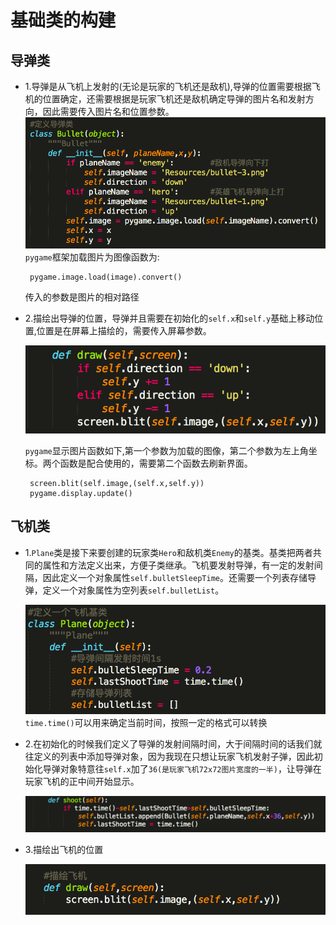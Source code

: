 # **基础类的构建**

## **导弹类**

* 1.导弹是从飞机上发射的\(无论是玩家的飞机还是敌机\),导弹的位置需要根据飞机的位置确定，还需要根据是玩家飞机还是敌机确定导弹的图片名和发射方向，因此需要传入图片名和位置参数。
  ![](/assets/bullet_class.png)
   `pygame`框架加载图片为图像函数为:

  ```
   pygame.image.load(image).convert()

  ```

  传入的参数是图片的相对路径

* 2.描绘出导弹的位置，导弹并且需要在初始化的`self.x`和`self.y`基础上移动位置,位置是在屏幕上描绘的，需要传入屏幕参数。

  ![](/assets/bullet_draw.png)
     

  `pygame`显示图片函数如下,第一个参数为加载的图像，第二个参数为左上角坐标。两个函数是配合使用的，需要第二个函数去刷新界面。

  ```
   screen.blit(self.image,(self.x,self.y))
   pygame.display.update()
  ```


## **飞机类**

* 1.`Plane`类是接下来要创建的玩家类`Hero`和敌机类`Enemy`的基类。基类把两者共同的属性和方法定义出来，方便子类继承。飞机要发射导弹，有一定的发射间隔，因此定义一个对象属性`self.bulletSleepTime`。还需要一个列表存储导弹，定义一个对象属性为空列表`self.bulletList`。

  ![](/assets/plane_class.png)
   `time.time()`可以用来确定当前时间，按照一定的格式可以转换

* 2.在初始化的时候我们定义了导弹的发射间隔时间，大于间隔时间的话我们就往定义的列表中添加导弹对象，因为我现在只想让玩家飞机发射子弹，因此初始化导弹对象特意往`self.x`加了`36(是玩家飞机72x72图片宽度的一半)`，让导弹在玩家飞机的正中间开始显示。

  ![](/assets/plane_shoot.png)

* 3.描绘出飞机的位置

  ![](/assets/plane_draw.png)


